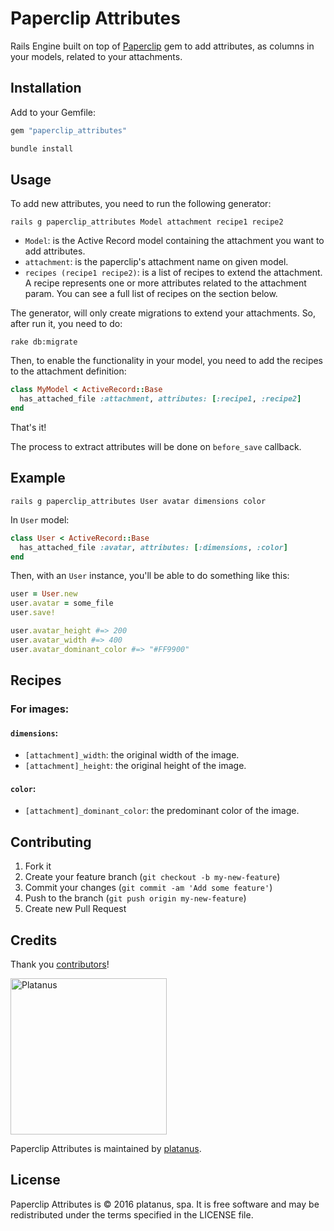 # Paperclip Attributes

Rails Engine built on top of [Paperclip](https://github.com/thoughtbot/paperclip) gem to add attributes, as columns in your models, related to your attachments.

## Installation

Add to your Gemfile:

```ruby
gem "paperclip_attributes"
```

```bash
bundle install
```

## Usage

To add new attributes, you need to run the following generator:

```
rails g paperclip_attributes Model attachment recipe1 recipe2
```

* `Model`: is the Active Record model containing the attachment you want to add attributes.
* `attachment`: is the paperclip's attachment name on given model.
* `recipes (recipe1 recipe2)`: is a list of recipes to extend the attachment. A recipe represents one or more attributes related to the attachment param. You can see a full list of recipes on the section below.

The generator, will only create migrations to extend your attachments. So, after run it, you need to do:

```
rake db:migrate
```

Then, to enable the functionality in your model, you need to add the recipes to the attachment definition:

```ruby
class MyModel < ActiveRecord::Base
  has_attached_file :attachment, attributes: [:recipe1, :recipe2]
end
```

That's it!

The process to extract attributes will be done on `before_save` callback.

## Example

```
rails g paperclip_attributes User avatar dimensions color
```

In `User` model:

```ruby
class User < ActiveRecord::Base
  has_attached_file :avatar, attributes: [:dimensions, :color]
end
```

Then, with an `User` instance, you'll be able to do something like this:

```ruby
user = User.new
user.avatar = some_file
user.save!

user.avatar_height #=> 200
user.avatar_width #=> 400
user.avatar_dominant_color #=> "#FF9900"

```

## Recipes

### For images:

#### `dimensions`:

* `[attachment]_width`: the original width of the image.
* `[attachment]_height`: the original height of the image.

#### `color`:

* `[attachment]_dominant_color`: the predominant color of the image.

## Contributing

1. Fork it
2. Create your feature branch (`git checkout -b my-new-feature`)
3. Commit your changes (`git commit -am 'Add some feature'`)
4. Push to the branch (`git push origin my-new-feature`)
5. Create new Pull Request

## Credits

Thank you [contributors](https://github.com/platanus/paperclip_attributes/graphs/contributors)!

<img src="http://platan.us/gravatar_with_text.png" alt="Platanus" width="250"/>

Paperclip Attributes is maintained by [platanus](http://platan.us).

## License

Paperclip Attributes is © 2016 platanus, spa. It is free software and may be redistributed under the terms specified in the LICENSE file.

